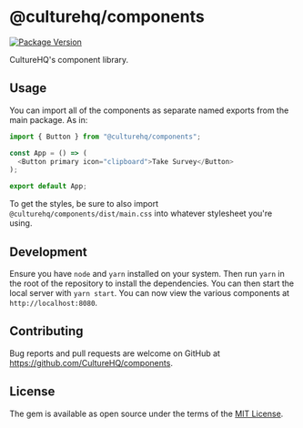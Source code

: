 # @culturehq/components

[![Package Version](https://img.shields.io/npm/v/@culturehq/components.svg)](https://www.npmjs.com/package/@culturehq/components)

CultureHQ's component library.

## Usage

You can import all of the components as separate named exports from the main package. As in:

```javascript
import { Button } from "@culturehq/components";

const App = () => (
  <Button primary icon="clipboard">Take Survey</Button>
);

export default App;
```

To get the styles, be sure to also import `@culturehq/components/dist/main.css` into whatever stylesheet you're using.

## Development

Ensure you have `node` and `yarn` installed on your system. Then run `yarn` in the root of the repository to install the dependencies. You can then start the local server with `yarn start`. You can now view the various components at `http://localhost:8080`.

## Contributing

Bug reports and pull requests are welcome on GitHub at https://github.com/CultureHQ/components.

## License

The gem is available as open source under the terms of the [MIT License](https://opensource.org/licenses/MIT).

